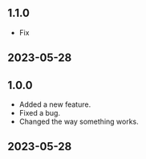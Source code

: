 ## 1.1.0

* Fix


## 2023-05-28

## 1.0.0

* Added a new feature.
* Fixed a bug.
* Changed the way something works.

## 2023-05-28